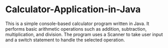 # Calculator-Application-in-Java
This is a simple console-based calculator program written in Java. It performs basic arithmetic operations such as addition, subtraction, multiplication, and division. The program uses a Scanner to take user input and a switch statement to handle the selected operation.
